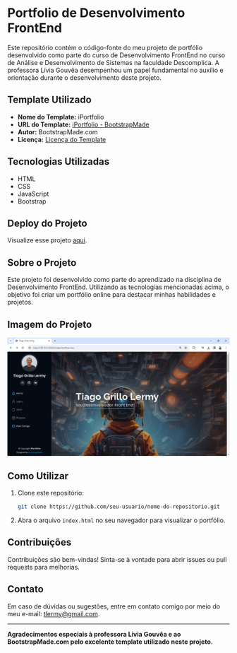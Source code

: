 # Portfolio de Desenvolvimento FrontEnd

Este repositório contém o código-fonte do meu projeto de portfólio desenvolvido como parte do curso de Desenvolvimento FrontEnd no curso de Análise e Desenvolvimento de Sistemas na faculdade Descomplica. A professora Lívia Gouvêa desempenhou um papel fundamental no auxílio e orientação durante o desenvolvimento deste projeto.

## Template Utilizado
- **Nome do Template:** iPortfolio
- **URL do Template:** [iPortfolio - BootstrapMade](https://bootstrapmade.com/iportfolio-bootstrap-portfolio-websites-template/)
- **Autor:** BootstrapMade.com
- **Licença:** [Licença do Template](https://bootstrapmade.com/license/)

## Tecnologias Utilizadas
- HTML
- CSS
- JavaScript
- Bootstrap

## Deploy do Projeto
Visualize esse projeto [aqui](https://portfolio-tiago-grillo.netlify.app/).

## Sobre o Projeto
Este projeto foi desenvolvido como parte do aprendizado na disciplina de Desenvolvimento FrontEnd. Utilizando as tecnologias mencionadas acima, o objetivo foi criar um portfólio online para destacar minhas habilidades e projetos.

## Imagem do Projeto
<div align=center">
<img src="./assets/img/captura-do-site.PNG">
</div>

## Como Utilizar
1. Clone este repositório:
   ```bash
   git clone https://github.com/seu-usuario/nome-do-repositorio.git
   ```
2. Abra o arquivo `index.html` no seu navegador para visualizar o portfólio.

## Contribuições
Contribuições são bem-vindas! Sinta-se à vontade para abrir issues ou pull requests para melhorias.

## Contato
Em caso de dúvidas ou sugestões, entre em contato comigo por meio do meu e-mail: tlermy@gmail.com.

---

**Agradecimentos especiais à professora Lívia Gouvêa e ao BootstrapMade.com pelo excelente template utilizado neste projeto.**

